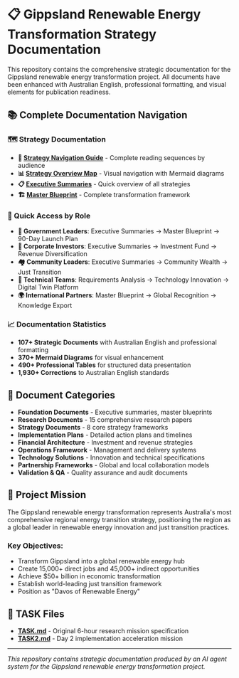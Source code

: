 # 📋 Gippsland Renewable Energy Transformation Strategy Documentation

This repository contains the comprehensive strategic documentation for the Gippsland renewable energy transformation project. All documents have been enhanced with Australian English, professional formatting, and visual elements for publication readiness.

## 📚 Complete Documentation Navigation

### **🗺️ Strategy Documentation**
- **🎯 [Strategy Navigation Guide](docs/STRATEGY_NAVIGATION_GUIDE.md)** - Complete reading sequences by audience
- **📊 [Strategy Overview Map](docs/STRATEGY_OVERVIEW_MAP.md)** - Visual navigation with Mermaid diagrams  
- **📋 [Executive Summaries](docs/executive-summaries.md)** - Quick overview of all strategies
- **🏗️ [Master Blueprint](docs/master-blueprint.md)** - Complete transformation framework

### **📖 Quick Access by Role**
- **👔 Government Leaders**: Executive Summaries → Master Blueprint → 90-Day Launch Plan
- **💼 Corporate Investors**: Executive Summaries → Investment Fund → Revenue Diversification  
- **🏘️ Community Leaders**: Executive Summaries → Community Wealth → Just Transition
- **🔬 Technical Teams**: Requirements Analysis → Technology Innovation → Digital Twin Platform
- **🌍 International Partners**: Master Blueprint → Global Recognition → Knowledge Export

### **📈 Documentation Statistics**
- **107+ Strategic Documents** with Australian English and professional formatting
- **370+ Mermaid Diagrams** for visual enhancement
- **490+ Professional Tables** for structured data presentation  
- **1,930+ Corrections** to Australian English standards

## 📁 Document Categories

- **Foundation Documents** - Executive summaries, master blueprints
- **Research Documents** - 15 comprehensive research papers
- **Strategy Documents** - 8 core strategy frameworks
- **Implementation Plans** - Detailed action plans and timelines
- **Financial Architecture** - Investment and revenue strategies
- **Operations Framework** - Management and delivery systems
- **Technology Solutions** - Innovation and technical specifications
- **Partnership Frameworks** - Global and local collaboration models
- **Validation & QA** - Quality assurance and audit documents

## 🎯 Project Mission

The Gippsland renewable energy transformation represents Australia's most comprehensive regional energy transition strategy, positioning the region as a global leader in renewable energy innovation and just transition practices.

### Key Objectives:
- Transform Gippsland into a global renewable energy hub
- Create 15,000+ direct jobs and 45,000+ indirect opportunities
- Achieve $50+ billion in economic transformation
- Establish world-leading just transition framework
- Position as "Davos of Renewable Energy"

## 📄 TASK Files

- **[TASK.md](TASK.md)** - Original 6-hour research mission specification
- **[TASK2.md](TASK2.md)** - Day 2 implementation acceleration mission

---

*This repository contains strategic documentation produced by an AI agent system for the Gippsland renewable energy transformation project.*